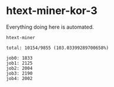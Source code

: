 # htext-miner-kor-3

Everything doing here is automated.

```
htext-miner

total: 10154/9855 (103.03399289700658%)

job0: 1833
job1: 2125
job2: 2004
job3: 2190
job4: 2002
```